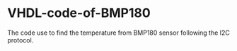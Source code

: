 # VHDL-code-of-BMP180
The code use to find the temperature from BMP180 sensor following the I2C protocol.
